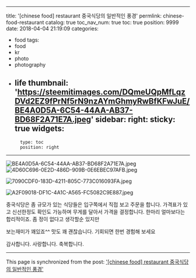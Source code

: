 
---
title: '[chinese food] restaurant  중국식당의 일반적인 풍경'
permlink: chinese-food-restaurant
catalog: true
toc_nav_num: true
toc: true
position: 9999
date: 2018-04-04 21:19:09
categories:
- food
tags:
- food
- kr
- photo
- photography
- life
thumbnail: 'https://steemitimages.com/DQmeUQpMfLqzDVd2EZ9fPrNf5rN9nzAYmGhmyRwBfKFwJuE/BE4A0D5A-6C54-44AA-AB37-BD68F2A71E7A.jpeg'
sidebar:
    right:
        sticky: true
widgets:
    -
        type: toc
        position: right
---


![BE4A0D5A-6C54-44AA-AB37-BD68F2A71E7A.jpeg](https://steemitimages.com/DQmeUQpMfLqzDVd2EZ9fPrNf5rN9nzAYmGhmyRwBfKFwJuE/BE4A0D5A-6C54-44AA-AB37-BD68F2A71E7A.jpeg)![4D60C696-0E2D-486D-909B-0E6EBEC97AFB.jpeg](https://steemitimages.com/DQmQDEDEPCmmDTxDV8QjVJSpsMPyUBeT8Keb1TZCxYWw2Qr/4D60C696-0E2D-486D-909B-0E6EBEC97AFB.jpeg)

![7090CDF0-183D-4211-805C-773C016093FA.jpeg](https://steemitimages.com/DQmfKa8AgRxFXk6AVk1xv2TUFRKeQAsziDAJ5kWeYBuTQMt/7090CDF0-183D-4211-805C-773C016093FA.jpeg)

![A2F09018-DF1C-4A1C-A565-FC5082C9E887.jpeg](https://steemitimages.com/DQmcJiyYGegv18vx6uLmdYATKAtWQ5HkXHa725R5DPcYwej/A2F09018-DF1C-4A1C-A565-FC5082C9E887.jpeg)

중국식당은 좀 규모가 있는 식당들은
입구쪽에서 직접 보고 주문을 합니다.
가격표가 있고 신선한정도 확인도 가능하며
무게를 달아서 가격을 결정합니다.
한마리 얼마보다는 합리적이죠.
좀 정이 없다고 생각할순 있지만

보는재미가 꽤있죠^^
맛도 꽤 괜찮습니다.
기회되면 한번 경험해 보세요

감사합니다. 사랑합니다. 축복합니다.

- - -

This page is synchronized from the post: ['[chinese food] restaurant  중국식당의 일반적인 풍경'](https://steemit.com/@kibumh/chinese-food-restaurant)
